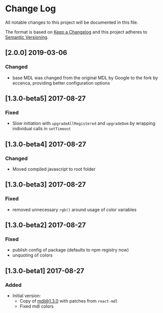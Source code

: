 # Change Log
All notable changes to this project will be documented in this file.

The format is based on [Keep a Changelog](http://keepachangelog.com/) and this project adheres to [Semantic Versioning](http://semver.org/).

## [2.0.0] 2019-03-06

### Changed
- base MDL was changed from the original MDL by Google to the fork by eccenca, providing better configuration options

## [1.3.0-beta5] 2017-08-27

### Fixed
- Slow initiation with `upgradeAllRegistered` and `upgradeDom` by wrapping individual calls in `setTimeout`

## [1.3.0-beta4] 2017-08-27

### Changed
- Moved compiled javascript to root folder

## [1.3.0-beta3] 2017-08-27

### Fixed
- removed unnecessary `rgb()` around usage of color variables

## [1.3.0-beta2] 2017-08-27

### Fixed
- publish config of package (defaults to npm registry now)
- unquoting of colors

## [1.3.0-beta1] 2017-08-27

### Added
- Initial version:
    - Copy of mdl@1.3.0 with patches from `react-mdl`
    - Fixed mdl colors
